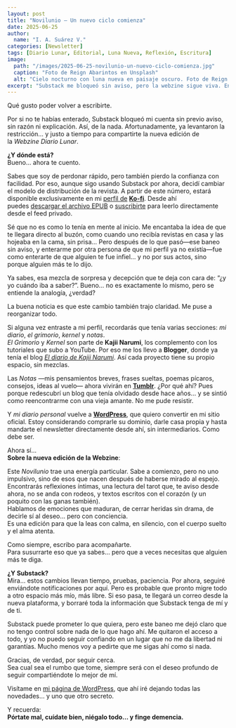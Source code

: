 ```yaml
---
layout: post
title: "Novilunio – Un nuevo ciclo comienza"
date: 2025-06-25
author:
  name: "I. A. Suárez V."
categories: [Newsletter]
tags: [Diario Lunar, Editorial, Luna Nueva, Reflexión, Escritura]
image:
  path: "/images/2025-06-25-novilunio-un-nuevo-ciclo-comienza.jpg"
  caption: "Foto de Reign Abarintos en Unsplash"
  alt: "Cielo nocturno con luna nueva en paisaje oscuro. Foto de Reign Abarintos en Unsplash."
excerpt: "Substack me bloqueó sin aviso, pero la webzine sigue viva. En esta edición de Diario Lunar, comparto los cambios, el nuevo hogar del proyecto y reflexiones para comenzar desde otro lugar."
---
```



Qué gusto poder volver a escribirte.

Por si no te habías enterado, Substack bloqueó mi cuenta sin previo aviso, sin razón ni explicación. Así, de la nada. Afortunadamente, ya levantaron la restricción… y justo a tiempo para compartirte la nueva edición de la _Webzine Diario Lunar_.

**¿Y dónde está?**  
Bueno… ahora te cuento.

Sabes que soy de perdonar rápido, pero también pierdo la confianza con facilidad. Por eso, aunque sigo usando Substack por ahora, decidí cambiar el modelo de distribución de la revista. A partir de este número, estará disponible exclusivamente en mi [perfil de](https://ko-fi.com/iasuarezv) **[Ko-fi](https://ko-fi.com/iasuarezv)**. Desde ahí puedes [descargar el archivo EPUB](https://ko-fi.com/iasuarezv/shop/webzine) o [suscribirte](https://ko-fi.com/iasuarezv/tiers) para leerlo directamente desde el feed privado.

Sé que no es como lo tenía en mente al inicio. Me encantaba la idea de que te llegara directo al buzón, como cuando uno recibía revistas en casa y las hojeaba en la cama, sin prisa... Pero después de lo que pasó—ese baneo sin aviso, y enterarme por otra persona de que mi perfil ya no existía—fue como enterarte de que alguien te fue infiel… y no por sus actos, sino porque alguien más te lo dijo.

Ya sabes, esa mezcla de sorpresa y decepción que te deja con cara de: “¿y yo cuándo iba a saber?”. Bueno… no es exactamente lo mismo, pero se entiende la analogía, ¿verdad?  

La buena noticia es que este cambio también trajo claridad. Me puse a reorganizar todo.

Si alguna vez entraste a mi perfil, recordarás que tenía varias secciones: _mi diario_, _el grimorio_, _kernel_ y _notas_.  
_El Grimorio_ y _Kernel_ son parte de **Kajii Narumi**, los complemento con los tutoriales que subo a YouTube. Por eso me los llevo a **Blogger**, donde ya tenía el blog _[El diario de Kajii Narumi](https://diariokajiinarumi.blogspot.com/)_. Así cada proyecto tiene su propio espacio, sin mezclas.

Las _Notas_ —mis pensamientos breves, frases sueltas, poemas pícaros, consejos, ideas al vuelo— ahora vivirán en **[Tumblr](https://iasuarezv.tumblr.com/)**. ¿Por qué ahí? Pues porque redescubrí un blog que tenía olvidado desde hace años… y se sintió como reencontrarme con una vieja amante. No me pude resistir.

Y _mi diario personal_ vuelve a **[WordPress](https://iasuarezv.wordpress.com/)**, que quiero convertir en mi sitio oficial. Estoy considerando comprarle su dominio, darle casa propia y hasta mandarte el newsletter directamente desde ahí, sin intermediarios. Como debe ser.

Ahora sí…  
**Sobre la nueva edición de la Webzine**:

Este _Novilunio_ trae una energía particular. Sabe a comienzo, pero no uno impulsivo, sino de esos que nacen después de haberse mirado al espejo. Encontrarás reflexiones íntimas, una lectura del tarot que, te aviso desde ahora, no se anda con rodeos, y textos escritos con el corazón (y un poquito con las ganas también).  
Hablamos de emociones que maduran, de cerrar heridas sin drama, de decirle sí al deseo… pero con conciencia.  
Es una edición para que la leas con calma, en silencio, con el cuerpo suelto y el alma atenta.

Como siempre, escribo para acompañarte.  
Para susurrarte eso que ya sabes… pero que a veces necesitas que alguien más te diga.

**¿Y Substack?**  
Mira… estos cambios llevan tiempo, pruebas, paciencia. Por ahora, seguiré enviándote notificaciones por aquí. Pero es probable que pronto migre todo a otro espacio más mío, más libre. Si eso pasa, te llegará un correo desde la nueva plataforma, y borraré toda la información que Substack tenga de mí y de ti.

Substack puede prometer lo que quiera, pero este baneo me dejó claro que no tengo control sobre nada de lo que hago ahí. Me quitaron el acceso a todo, y yo no puedo seguir confiando en un lugar que no me da libertad ni garantías. Mucho menos voy a pedirte que me sigas ahí como si nada.

Gracias, de verdad, por seguir cerca.  
Sea cual sea el rumbo que tome, siempre será con el deseo profundo de seguir compartiéndote lo mejor de mí.

Visítame en [mi página de WordPress](https://iasuarezv.wordpress.com/), que ahí iré dejando todas las novedades… y uno que otro secreto.

Y recuerda:  
**Pórtate mal, cuídate bien, niégalo todo… y finge demencia.**

